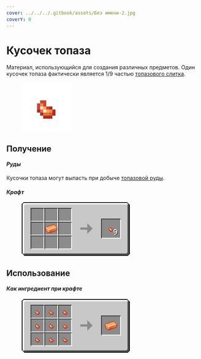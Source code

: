 ```yaml
---
cover: ../../../.gitbook/assets/Без имени-2.jpg
coverY: 0
---
```


# Кусочек топаза

Материал, использующийся для создания различных предметов. Один кусочек топаза фактически является 1/9 частью [топазового слитка](topazovyi-slitok.md).

<figure><img src="../../../.gitbook/assets/orange_ore_nugget.png" alt=""><figcaption></figcaption></figure>

## Получение

#### _Руды_

Кусочки топаза могут выпасть при добыче [топазовой руды](../../rudy/topazovaya-ruda.md).

#### _Крафт_

<figure><img src="../../../.gitbook/assets/orange_ore_nugget_result-multi.png" alt=""><figcaption></figcaption></figure>

## Использование

#### _Как ингредиент при крафте_

<figure><img src="../../../.gitbook/assets/orange_ore_ingot_result-x1.png" alt=""><figcaption></figcaption></figure>
